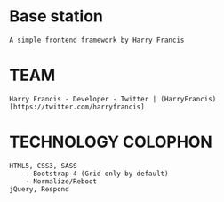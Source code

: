 # Base station

	A simple frontend framework by Harry Francis

# TEAM

    Harry Francis - Developer - Twitter | (HarryFrancis)[https://twitter.com/harryfrancis]

# TECHNOLOGY COLOPHON

    HTML5, CSS3, SASS
    	- Bootstrap 4 (Grid only by default)
    	- Normalize/Reboot
    jQuery, Respond